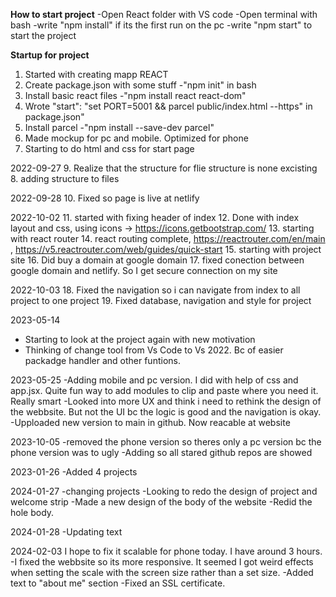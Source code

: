 **How to start project**
-Open React folder with VS code
-Open terminal with bash
-write "npm install" if its the first run on the pc
-write "npm start" to start the project

**Startup for project**
1. Started with creating mapp REACT
2. Create package.json with some stuff 
-"npm init" in bash 
3. Install basic react files 
-"npm install react react-dom"
4. Wrote "start": "set PORT=5001 && parcel public/index.html --https" in package.json"
5. Install parcel 
-"npm install --save-dev parcel"
6. Made mockup for pc and mobile. Optimized for phone
7. Starting to do html and css for start page 

2022-09-27
9. Realize that the structure for flie structure is none excisting
8. adding structure to files

2022-09-28
10. Fixed so page is live at netlify

2022-10-02
11. started with fixing header of index
12. Done with index layout and css, using icons -> https://icons.getbootstrap.com/
13. starting with react router
14. react routing complete, https://reactrouter.com/en/main , https://v5.reactrouter.com/web/guides/quick-start
15. starting with project site
16. Did buy a domain at google domain
17. fixed conection between google domain and netlify. So I get secure connection on my site

2022-10-03
18. Fixed the navigation so i can navigate from index to all project to one project
19. Fixed database, navigation and style for project

2023-05-14
- Starting to look at the project again with new motivation
- Thinking of change tool from Vs Code to Vs 2022. Bc of easier packadge handler and other funtions.

2023-05-25
-Adding mobile and pc version. I did with help of css and app.jsx. Quite fun way to add modules to clip and paste where you need it. Really smart
-Looked into more UX and think i need to rethink the design of the webbsite. But not the UI bc the logic is good and the navigation is okay.
-Upploaded new version to main in github. Now reacable at website

2023-10-05
-removed the phone version so theres only a pc version bc the phone version was to ugly
-Adding so all stared github repos are showed

2023-01-26
-Added 4 projects

2024-01-27
-changing projects
-Looking to redo the design of project and welcome strip
-Made a new design of the body of the website
-Redid the hole body. 

2024-01-28
-Updating text

2024-02-03
I hope to fix it scalable for phone today. I have around 3 hours.   
-I fixed the webbsite so its more responsive. It seemed I got weird effects when setting the scale with the screen size rather than a set size.
-Added text to "about me" section
-Fixed an SSL certificate.